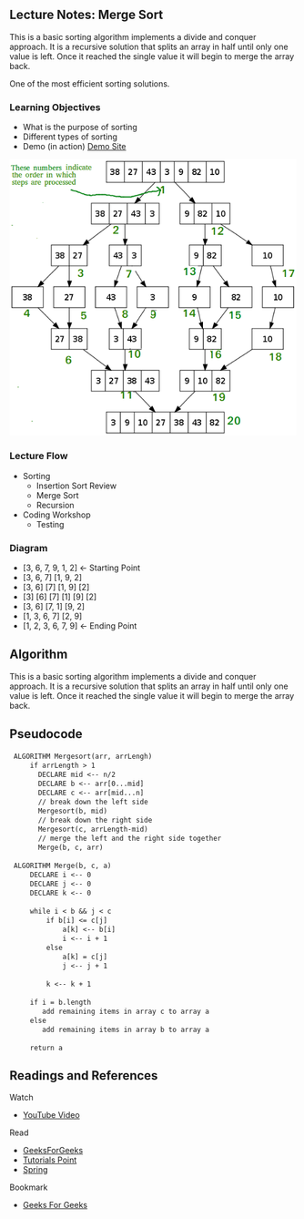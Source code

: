 ## Lecture Notes: Merge Sort

This is a basic sorting algorithm implements a divide and conquer approach. 
It is a recursive solution that splits an array in half until only one value is
left.  Once it reached the single value it will begin to merge the array back.

One of the most efficient sorting solutions.

### Learning Objectives
 - What is the purpose of sorting
 - Different types of sorting
 - Demo (in action) [Demo Site](https://www.toptal.com/developers/sorting-algorithms)
    
![MergeSort](../../../../../../assets/MergeSortVisual.png)
### Lecture Flow
 - Sorting
    - Insertion Sort Review
    - Merge Sort
    - Recursion
 - Coding Workshop
    - Testing
    
### Diagram
- [3, 6, 7, 9, 1, 2] <- Starting Point
- [3, 6, 7] [1, 9, 2]
- [3, 6] [7] [1, 9] [2]
- [3] [6] [7] [1] [9] [2]
- [3, 6] [7, 1] [9, 2]
- [1, 3, 6, 7] [2, 9] 
- [1, 2, 3, 6, 7, 9] <- Ending Point




## Algorithm
This is a basic sorting algorithm implements a divide and conquer approach. 
It is a recursive solution that splits an array in half until only one value is
left.  Once it reached the single value it will begin to merge the array back.

## Pseudocode
```
 ALGORITHM Mergesort(arr, arrLengh)       
     if arrLength > 1
       DECLARE mid <-- n/2
       DECLARE b <-- arr[0...mid]
       DECLARE c <-- arr[mid...n]
       // break down the left side
       Mergesort(b, mid)
       // break down the right side
       Mergesort(c, arrLength-mid)
       // merge the left and the right side together
       Merge(b, c, arr)
 
 ALGORITHM Merge(b, c, a)
     DECLARE i <-- 0
     DECLARE j <-- 0
     DECLARE k <-- 0
 
     while i < b && j < c
         if b[i] <= c[j]
             a[k] <-- b[i]
             i <-- i + 1
         else
             a[k] = c[j]
             j <-- j + 1
             
         k <-- k + 1
 
     if i = b.length
        add remaining items in array c to array a
     else
        add remaining items in array b to array a
        
     return a
```

## Readings and References
Watch
 - [YouTube Video](https://www.youtube.com/watch?v=KF2j-9iSf4Q)
 
Read
 - [GeeksForGeeks](https://www.geeksforgeeks.org/merge-sort/)
 - [Tutorials Point](https://www.tutorialspoint.com/data_structures_algorithms/merge_sort_algorithm.htm)
 - [Spring](https://www.baeldung.com/java-merge-sort)
 
Bookmark
 - [Geeks For Geeks](https://www.geeksforgeeks.org/insertion-sort/)